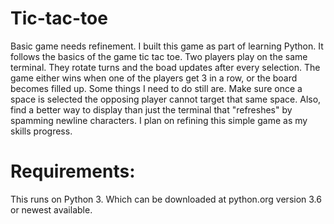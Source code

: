 # Tic-tac-toe
Basic game needs refinement. I built this game as part of learning Python. It follows the basics of the game tic tac toe. 
Two players play on the same terminal. They rotate turns and the boad updates after every selection. The game either wins when
one of the players get 3 in a row, or the board becomes filled up. Some things I need to do still are. Make sure once a space
is selected the opposing player cannot target that same space. Also, find a better way to display than just the terminal that 
"refreshes" by spamming newline characters. I plan on refining this simple game as my skills progress. 


# Requirements:
This runs on Python 3. Which can be downloaded at python.org version 3.6 or newest available. 
